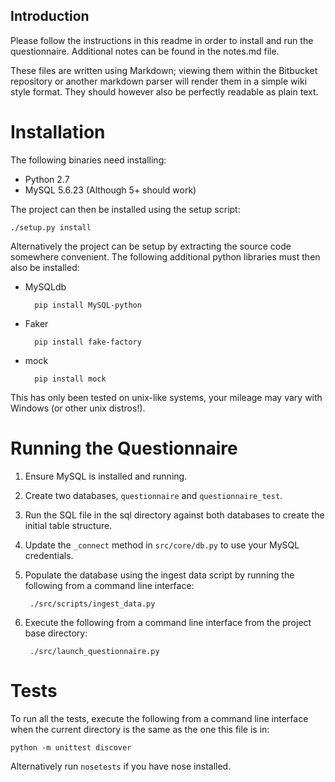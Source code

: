 Introduction
------------

Please follow the instructions in this readme in order to install and run the questionnaire. Additional notes can be 
found in the notes.md file.

These files are written using Markdown; viewing them within the Bitbucket repository or another markdown parser will 
render them in a simple wiki style format. They should however also be perfectly readable as plain text.

Installation
============

The following binaries need installing:

* Python 2.7
* MySQL 5.6.23 (Although 5+ should work)

The project can then be installed using the setup script:

	./setup.py install
	
Alternatively the project can be setup by extracting the source code somewhere convenient. The following additional 
python libraries must then also be installed:

* MySQLdb

		pip install MySQL-python

* Faker 
		
		pip install fake-factory

* mock 
		
		pip install mock
		
This has only been tested on unix-like systems, your mileage may vary with Windows (or other unix distros!).

Running the Questionnaire
=========================

1. Ensure MySQL is installed and running. 
2. Create two databases, `questionnaire` and `questionnaire_test`.
3. Run the SQL file in the sql directory against both databases to create the initial table structure.
4. Update the `_connect` method in `src/core/db.py` to use your MySQL credentials.
5. Populate the database using the ingest data script by running the following from a command line interface:

		./src/scripts/ingest_data.py
6. Execute the following from a command line interface from the project base directory:

		./src/launch_questionnaire.py

Tests
=====

To run all the tests, execute the following from a command line interface when the
current directory is the same as the one this file is in:

	python -m unittest discover

Alternatively run `nosetests` if you have nose installed.
